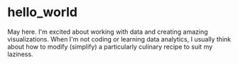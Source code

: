 # hello_world

May here.
I'm excited about working with data and creating amazing visualizations.
When I'm not coding or learning data analytics, I usually think about how to modify (simplify) a particularly culinary recipe to suit my laziness.
